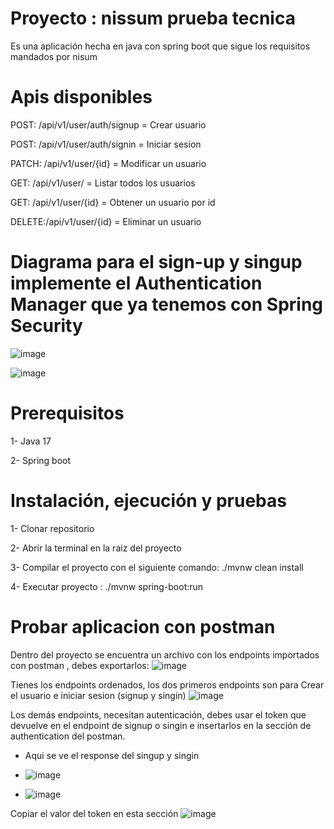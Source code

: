 # Proyecto : nissum prueba tecnica

Es una aplicación hecha en java con spring boot que sigue los requisitos mandados por nisum

# Apis disponibles 
POST:  /api/v1/user/auth/signup = Crear usuario

POST:  /api/v1/user/auth/signin = Iniciar sesion

PATCH: /api/v1/user/{id} = Modificar un usuario

GET:   /api/v1/user/ = Listar todos los usuarios

GET:   /api/v1/user/{id} = Obtener un usuario por id

DELETE:/api/v1/user/{id} = Eliminar un usuario

# Diagrama para el sign-up y singup implemente el Authentication Manager que ya tenemos con Spring Security
![image](https://github.com/user-attachments/assets/dccb61c1-c6c2-4f8d-a9de-ee3a4de287e2)

![image](https://github.com/user-attachments/assets/6fff2d08-53c9-4f3b-b294-20ed80a3e6e5)



# Prerequisitos
1- Java 17

2- Spring boot 


# Instalación, ejecución y pruebas 
1- Clonar repositorio

2- Abrir la terminal en la raiz del proyecto

3- Compilar el proyecto con el siguiente comando: ./mvnw clean install

4- Executar proyecto : ./mvnw spring-boot:run

# Probar aplicacion con postman
Dentro del proyecto se encuentra un archivo con los endpoints importados con postman , debes exportarlos:
![image](https://github.com/user-attachments/assets/256a17bb-6e61-4c6a-8a75-7e29647229a5)

Tienes los endpoints ordenados, los dos primeros endpoints son para Crear el usuario e iniciar sesion (signup y singin)
![image](https://github.com/user-attachments/assets/33fa0e6a-73c6-4a6b-8f36-0242364c5341)


Los demás endpoints, necesitan autenticación, debes usar el token que devuelve en el endpoint de signup o singin e insertarlos en la sección de authentication del postman.
* Aqui se ve el response del singup y singin
* ![image](https://github.com/user-attachments/assets/480e1963-cdb9-4f35-9605-ce5fbb0d240e)

* ![image](https://github.com/user-attachments/assets/39a4c8fe-4302-43e0-9a64-36cf031377fc)

Copiar el valor del token en esta sección
![image](https://github.com/user-attachments/assets/f79a7a36-cc60-41fb-936d-7e89828022d2)





